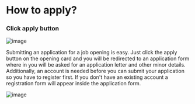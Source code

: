 # How to apply?


### Click apply button

![image](/images/apply-click.jpg)

Submitting an application for a job opening is easy. Just click the apply button on the opening card and you will be redirected to an application form where in you will be asked for an application letter and other minor details. Additionally, an account is needed before you can submit your application so you have to register first. If you don't have an existing account a registration form will appear inside the application form.

![image](/images/application-form-registration.jpg)
